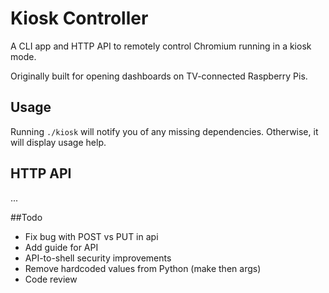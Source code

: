 Kiosk Controller
================

A CLI app and HTTP API to remotely control Chromium running in a kiosk mode.

Originally built for opening dashboards on TV-connected Raspberry Pis.

## Usage

Running `./kiosk` will notify you of any missing dependencies. Otherwise, it will display usage help.

## HTTP API

...

##Todo

- Fix bug with POST vs PUT in api
- Add guide for API
- API-to-shell security improvements
- Remove hardcoded values from Python (make then args)
- Code review
